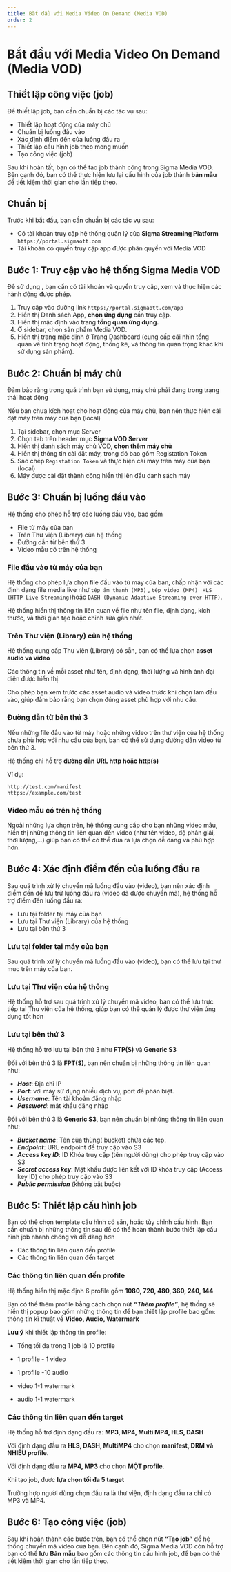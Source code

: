 ```yaml
---
title: Bắt đầu với Media Video On Demand (Media VOD)
order: 2
---
```


# Bắt đầu với Media Video On Demand (Media VOD)

## Thiết lập công việc (job)

Để thiết lập job, bạn cần chuẩn bị các tác vụ sau:

- Thiết lập hoạt động của máy chủ
- Chuẩn bị luồng đầu vào
- Xác định điểm đến của luồng đầu ra
- Thiết lập cấu hình job theo mong muốn
- Tạo công việc (job)

Sau khi hoàn tất, bạn có thể tạo job thành công trong Sigma Media VOD. Bên cạnh đó, bạn có thể thực hiện lưu lại cấu hình của job thành **bản mẫu** để tiết kiệm thời gian cho lần tiếp theo.

## Chuẩn bị

Trước khi bắt đầu, bạn cần chuẩn bị các tác vụ sau:

- Có tài khoản truy cập hệ thống quản lý của **Sigma Streaming Platform** `https://portal.sigmaott.com`
- Tài khoản có quyền truy cập app được phân quyền với Media VOD

## Bước 1: Truy cập vào hệ thống Sigma Media VOD

Để sử dụng , bạn cần có tài khoản và quyền truy cập, xem và thực hiện các hành động được phép.

1. Truy cập vào đường link `https://portal.sigmaott.com/app`
2. Hiển thị Danh sách App, **chọn ứng dụng** cần truy cập.
3. Hiển thị mặc định vào trang **tổng quan ứng dụng.**
4. Ở sidebar, chọn sản phẩm Media VOD.
5. Hiển thị trang mặc định ở Trang Dashboard (cung cấp cái nhìn tổng quan về tình trạng hoạt động, thống kê, và thông tin quan trọng khác khi sử dụng sản phẩm).

## Bước 2: Chuẩn bị máy chủ

Đảm bảo rằng trong quá trình bạn sử dụng, máy chủ phải đang trong trạng thái hoạt động

Nếu bạn chưa kích hoạt cho hoạt động của máy chủ, bạn nên thực hiện cài đặt máy trên máy của bạn (local)

1. Tại sidebar, chọn mục Server
2. Chọn tab trên header mục **Sigma VOD Server**
3. Hiển thị danh sách máy chủ VOD, **chọn thêm máy chủ**
4. Hiển thị thông tin cài đặt máy, trong đó bao gồm Registation Token
5. Sao chép `Registation Token` và thực hiện cài máy trên máy của bạn (local)
6. Máy được cài đặt thành công hiển thị lên đầu danh sách máy

## Bước 3: Chuẩn bị luồng đầu vào

Hệ thống cho phép hỗ trợ các luồng đầu vào, bao gồm

- File từ máy của bạn
- Trên Thư viện (Library) của hệ thống
- Đường dẫn từ bên thứ 3
- Video mẫu có trên hệ thống

### File đầu vào từ máy của bạn

Hệ thống cho phép lựa chọn file đầu vào từ máy của bạn, chấp nhận với các định dạng file media live như `tệp âm thanh (MP3)` , `tệp video (MP4)` ` HLS (HTTP Live Streaming)`hoặc `DASH (Dynamic Adaptive Streaming over HTTP)`.

Hệ thống hiển thị thông tin liên quan về file như tên file, định dạng, kích thước, và thời gian tạo hoặc chỉnh sửa gần nhất.

### Trên Thư viện (Library) của hệ thống

Hệ thống cung cấp Thư viện (Library) có sẵn, bạn có thể lựa chọn **asset audio và video**

Các thông tin về mỗi asset như tên, định dạng, thời lượng và hình ảnh đại diện được hiển thị.

Cho phép bạn xem trước các asset audio và video trước khi chọn làm đầu vào, giúp đảm bảo rằng bạn chọn đúng asset phù hợp với nhu cầu.

### Đường dẫn từ bên thứ 3

Nếu những file đầu vào từ máy hoặc những video trên thư viện của hệ thống chưa phù hợp với nhu cầu của bạn, bạn có thể sử dụng đường dẫn video từ bên thứ 3.

Hệ thống chỉ hỗ trợ **đường dẫn URL http hoặc http(s)**

Ví dụ:

```
http://test.com/manifest
https://example.com/test
```

### Video mẫu có trên hệ thống

Ngoài những lựa chọn trên, hệ thống cung cấp cho bạn những video mẫu, hiển thị những thông tin liên quan đến video (như tên video, độ phân giải, thời lượng,...) giúp bạn có thể có thể đưa ra lựa chọn dễ dàng và phù hợp hơn.

## Bước 4: Xác định điểm đến của luồng đầu ra

Sau quá trình xử lý chuyển mã luồng đầu vào (video), bạn nên xác định điểm đến để lưu trữ luồng đầu ra (video đã được chuyển mã), hệ thống hỗ trợ điểm đến luồng đầu ra:

- Lưu tại folder tại máy của bạn
- Lưu tại Thư viện (Library) của hệ thống
- Lưu tại bên thứ 3

### Lưu tại folder tại máy của bạn

Sau quá trình xử lý chuyển mã luồng đầu vào (video), bạn có thể lưu tại thư mục trên máy của bạn.

### Lưu tại Thư viện của hệ thống

Hệ thống hỗ trợ sau quá trình xử lý chuyển mã video, bạn có thể lưu trực tiếp tại Thư viện của hệ thống, giúp bạn có thể quản lý được thư viện ứng dụng tốt hơn

### Lưu tại bên thứ 3

Hệ thống hỗ trợ lưu tại bên thứ 3 như **FTP(S)** và **Generic S3**

Đối với bên thứ 3 là **FPT(S)**, bạn nên chuẩn bị những thông tin liên quan như:

- _**Host**_: Địa chỉ IP
- _**Port**_: với máy sử dụng nhiều dịch vụ, port để phân biệt.
- _**Username**_: Tên tài khoản đăng nhập
- _**Password**_: mật khẩu đăng nhập

Đối với bên thứ 3 là **Generic S3**, bạn nên chuẩn bị những thông tin liên quan như:

- _**Bucket name**_: Tên của thùng( bucket) chứa các tệp.
- _**Endpoint**_: URL endpoint để truy cập vào S3
- _**Access key ID**_: ID Khóa truy cập (tên người dùng) cho phép truy cập vào S3
- _**Secret access key**_: Mật khẩu được liên kết với ID khóa truy cập (Access key ID) cho phép truy cập vào S3
- _**Public permission**_ (không bắt buộc)

## Bước 5: Thiết lập cấu hình job

Bạn có thể chọn template cấu hình có sẵn, hoặc tùy chỉnh cấu hình. Bạn cần chuẩn bị những thông tin sau để có thể hoàn thành bước thiết lập cấu hình job nhanh chóng và dễ dàng hơn

- Các thông tin liên quan đến profile
- Các thông tin liên quan đến target

### Các thông tin liên quan đến profile

Hệ thống hiển thị mặc định 6 profile gồm **1080, 720, 480, 360, 240, 144**

Bạn có thể thêm profile bằng cách chọn nút _**“Thêm profile”**_, hệ thống sẽ hiển thị popup bao gồm những thông tin để bạn thiết lập profile bao gồm: thông tin kĩ thuật về **Video, Audio, Watermark**

**Lưu ý** khi thiết lập thông tin profile:

- Tổng tối đa trong 1 job là 10 profile

- 1 profile - 1 video

- 1 profile -10 audio

- video 1-1 watermark

- audio 1-1 watermark

### Các thông tin liên quan đến target

Hệ thống hỗ trợ định dạng đầu ra: **MP3, MP4, Multi MP4, HLS, DASH**

Với định dạng đầu ra **HLS, DASH, MultiMP4** cho chọn **manifest, DRM và NHIỀU profile**.

Với định dạng đầu ra **MP4, MP3** cho chọn **MỘT profile**.

Khi tạo job, được **lựa chọn tối đa 5 target**

Trường hợp người dùng chọn đầu ra là thư viện, định dạng đầu ra chỉ có MP3 và MP4.

## Bước 6: Tạo công việc (job)

Sau khi hoàn thành các bước trên, bạn có thể chọn nút **“Tạo job”** để hệ thống chuyển mã video của bạn. Bên cạnh đó, Sigma Media VOD còn hỗ trợ bạn có thể **lưu Bản mẫu** bao gồm các thông tin cấu hình job, để bạn có thể tiết kiệm thời gian cho lần tiếp theo.
